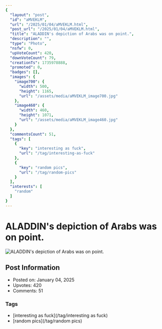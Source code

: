 ```yaml
---
{
  "layout": "post",
  "id": "aMVEKLM",
  "url": "/2025/01/04/aMVEKLM.html",
  "post_url": "/2025/01/04/aMVEKLM.html",
  "title": "ALADDIN's depiction of Arabs was on point.",
  "description": "",
  "type": "Photo",
  "nsfw": 0,
  "upVoteCount": 420,
  "downVoteCount": 79,
  "creationTs": 1735978888,
  "promoted": 0,
  "badges": [],
  "images": {
    "image700": {
      "width": 500,
      "height": 1165,
      "url": "/assets/media/aMVEKLM_image700.jpg"
    },
    "image460": {
      "width": 460,
      "height": 1071,
      "url": "/assets/media/aMVEKLM_image460.jpg"
    }
  },
  "commentsCount": 51,
  "tags": [
    {
      "key": "interesting as fuck",
      "url": "/tag/interesting-as-fuck"
    },
    {
      "key": "random pics",
      "url": "/tag/random-pics"
    }
  ],
  "interests": [
    "random"
  ]
}
---
```


# ALADDIN's depiction of Arabs was on point.

![ALADDIN's depiction of Arabs was on point.](/assets/media/aMVEKLM_image700.jpg)

## Post Information

- Posted on: January 04, 2025
- Upvotes: 420
- Comments: 51

### Tags

- [interesting as fuck](/tag/interesting as fuck)
- [random pics](/tag/random pics)

